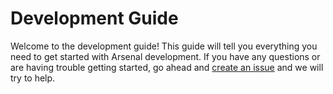 # Development Guide

Welcome to the development guide! This guide will tell you everything you need to get started with Arsenal development. If you have any questions or are having trouble getting started, go ahead and [create an issue](https://tree.taiga.io/project/zicklag-arsenal/issues) and we will try to help.
